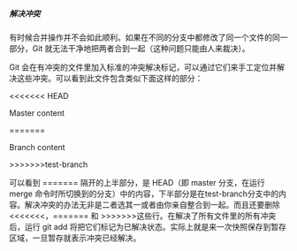 

##### **解决冲突**

有时候合并操作并不会如此顺利。如果在不同的分支中都修改了同一个文件的同一部分，Git 就无法干净地把两者合到一起（这种问题只能由人来裁决）。



Git 会在有冲突的文件里加入标准的冲突解决标记，可以通过它们来手工定位并解决这些冲突。可以看到此文件包含类似下面这样的部分：



&lt;&lt;&lt;&lt;&lt;&lt;&lt; HEAD

Master content

=======

Branch content

&gt;&gt;&gt;&gt;&gt;&gt;&gt;test-branch



可以看到 ======= 隔开的上半部分，是 HEAD（即 master 分支，在运行 merge 命令时所切换到的分支）中的内容，下半部分是在test-branch分支中的内容。解决冲突的办法无非是二者选其一或者由你亲自整合到一起。而且还要删除&lt;&lt;&lt;&lt;&lt;&lt;&lt;，======= 和 &gt;&gt;&gt;&gt;&gt;&gt;&gt;这些行。在解决了所有文件里的所有冲突后，运行 git add 将把它们标记为已解决状态。实际上就是来一次快照保存到暂存区域，一旦暂存就表示冲突已经解决。

